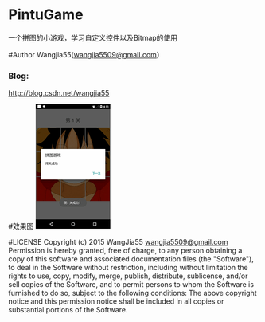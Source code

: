 # PintuGame
一个拼图的小游戏，学习自定义控件以及Bitmap的使用

#Author
 Wangjia55(wangjia5509@gmail.com）
### Blog:
  http://blog.csdn.net/wangjia55

#效果图
![icon](https://github.com/wangjia55/PintuGame/blob/master/screen_shot.gif)

#LICENSE
  Copyright (c) 2015 WangJia55 <wangjia5509@gmail.com>
  Permission is hereby granted, free of charge, to any person obtaining a copy
  of this software and associated documentation files (the "Software"), to deal
  in the Software without restriction, including without limitation the rights
  to use, copy, modify, merge, publish, distribute, sublicense, and/or sell
  copies of the Software, and to permit persons to whom the Software is
  furnished to do so, subject to the following conditions:
  The above copyright notice and this permission notice shall be included in
  all copies or substantial portions of the Software.
